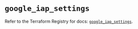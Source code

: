 # `google_iap_settings`

Refer to the Terraform Registry for docs: [`google_iap_settings`](https://registry.terraform.io/providers/hashicorp/google/6.49.0/docs/resources/iap_settings).
